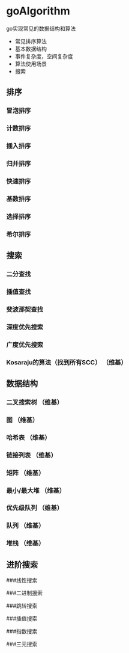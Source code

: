 # goAlgorithm
go实现常见的数据结构和算法

* 常见排序算法
* 基本数据结构
* 事件复杂度，空间复杂度
* 算法使用场景
* 搜索



## 排序

### 冒泡排序

### 计数排序

### 插入排序

### 归并排序

### 快速排序

### 基数排序

### 选择排序

### 希尔排序

## 搜索

### 二分查找
### 插值查找
### 斐波那契查找
### 深度优先搜索 
### 广度优先搜索 
### Kosaraju的算法（找到所有SCC） （维基）

## 数据结构

### 二叉搜索树 （维基）
### 图 （维基）
### 哈希表 （维基）
### 链接列表 （维基）
### 矩阵 （维基）
### 最小/最大堆 （维基）
### 优先级队列 （维基）
### 队列 （维基）
### 堆栈 （维基）


## 进阶搜索

###线性搜索

###二进制搜索

###跳转搜索

###插值搜索

###指数搜索

###三元搜索